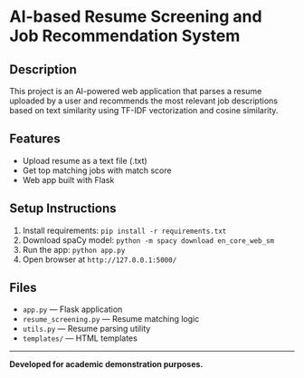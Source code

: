 # AI-based Resume Screening and Job Recommendation System

## Description
This project is an AI-powered web application that parses a resume uploaded by a user and recommends the most relevant job descriptions based on text similarity using TF-IDF vectorization and cosine similarity.

## Features
- Upload resume as a text file (.txt)
- Get top matching jobs with match score
- Web app built with Flask

## Setup Instructions
1. Install requirements: `pip install -r requirements.txt`
2. Download spaCy model: `python -m spacy download en_core_web_sm`
3. Run the app: `python app.py`
4. Open browser at `http://127.0.0.1:5000/`

## Files
- `app.py` — Flask application
- `resume_screening.py` — Resume matching logic
- `utils.py` — Resume parsing utility
- `templates/` — HTML templates

---
**Developed for academic demonstration purposes.**
